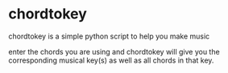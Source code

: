 # chordtokey

chordtokey is a simple python script to help you make music

enter the chords you are using and chordtokey will give you the corresponding musical key(s) as well
as all chords in that key.
